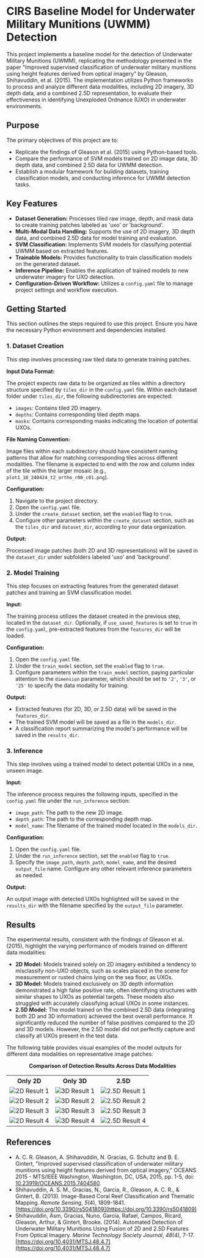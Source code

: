 # CIRS Baseline Model for Underwater Military Munitions (UWMM) Detection

This project implements a baseline model for the detection of Underwater Military Munitions (UWMM), replicating the methodology presented in the paper "Improved supervised classification of underwater military munitions using height features derived from optical imagery" by Gleason, Shihavuddin, et al. (2015). The implementation utilizes Python frameworks to process and analyze different data modalities, including 2D imagery, 3D depth data, and a combined 2.5D representation, to evaluate their effectiveness in identifying Unexploded Ordnance (UXO) in underwater environments.

## Purpose

The primary objectives of this project are to:

* Replicate the findings of Gleason et al. (2015) using Python-based tools.
* Compare the performance of SVM models trained on 2D image data, 3D depth data, and combined 2.5D data for UWMM detection.
* Establish a modular framework for building datasets, training classification models, and conducting inference for UWMM detection tasks.

## Key Features

* **Dataset Generation:** Processes tiled raw image, depth, and mask data to create training patches labeled as 'uxo' or 'background'.
* **Multi-Modal Data Handling:** Supports the use of 2D imagery, 3D depth data, and combined 2.5D data for model training and evaluation.
* **SVM Classification:** Implements SVM models for classifying potential UWMM based on extracted features.
* **Trainable Models:** Provides functionality to train classification models on the generated dataset.
* **Inference Pipeline:** Enables the application of trained models to new underwater imagery for UXO detection.
* **Configuration-Driven Workflow:** Utilizes a `config.yaml` file to manage project settings and workflow execution.

## Getting Started

This section outlines the steps required to use this project. Ensure you have the necessary Python environment and dependencies installed.

### 1. Dataset Creation

This step involves processing raw tiled data to generate training patches.

**Input Data Format:**

The project expects raw data to be organized as tiles within a directory structure specified by `tiles_dir` in the `config.yaml` file. Within each dataset folder under `tiles_dir`, the following subdirectories are expected:

* `images`: Contains tiled 2D imagery.
* `depths`: Contains corresponding tiled depth maps.
* `masks`: Contains corresponding masks indicating the location of potential UXOs.

**File Naming Convention:**

Image files within each subdirectory should have consistent naming patterns that allow for matching corresponding tiles across different modalities. The filename is expected to end with the row and column index of the tile within the larger mosaic (e.g., `plot1_18_240424_t2_ortho_r00_c01.png`).

**Configuration:**

1.  Navigate to the project directory.
2.  Open the `config.yaml` file.
3.  Under the `create_dataset` section, set the `enabled` flag to `true`.
4.  Configure other parameters within the `create_dataset` section, such as the `tiles_dir` and `dataset_dir`, according to your data organization.

**Output:**

Processed image patches (both 2D and 3D representations) will be saved in the `dataset_dir` under subfolders labeled 'uxo' and 'background'.

### 2. Model Training

This step focuses on extracting features from the generated dataset patches and training an SVM classification model.

**Input:**

The training process utilizes the dataset created in the previous step, located in the `dataset_dir`. Optionally, if `use_saved_features` is set to `true` in the `config.yaml`, pre-extracted features from the `features_dir` will be loaded.

**Configuration:**

1.  Open the `config.yaml` file.
2.  Under the `train_model` section, set the `enabled` flag to `true`.
3.  Configure parameters within the `train_model` section, paying particular attention to the `dimension` parameter, which should be set to `'2'`, `'3'`, or `'25'` to specify the data modality for training.

**Output:**

* Extracted features (for 2D, 3D, or 2.5D data) will be saved in the `features_dir`.
* The trained SVM model will be saved as a file in the `models_dir`.
* A classification report summarizing the model's performance will be saved in the `results_dir`.

### 3. Inference

This step involves using a trained model to detect potential UXOs in a new, unseen image.

**Input:**

The inference process requires the following inputs, specified in the `config.yaml` file under the `run_inference` section:

* `image_path`: The path to the new 2D image.
* `depth_path`: The path to the corresponding depth map.
* `model_name`: The filename of the trained model located in the `models_dir`.

**Configuration:**

1.  Open the `config.yaml` file.
2.  Under the `run_inference` section, set the `enabled` flag to `true`.
3.  Specify the `image_path`, `depth_path`, `model_name`, and the desired `output_file` name. Configure any other relevant inference parameters as needed.

**Output:**

An output image with detected UXOs highlighted will be saved in the `results_dir` with the filename specified by the `output_file` parameter.

## Results

The experimental results, consistent with the findings of Gleason et al. (2015), highlight the varying performance of models trained on different data modalities:

* **2D Model:** Models trained solely on 2D imagery exhibited a tendency to misclassify non-UXO objects, such as scales placed in the scene for measurement or rusted chains lying on the sea floor, as UXOs.
* **3D Model:** Models trained exclusively on 3D depth information demonstrated a high false positive rate, often identifying structures with similar shapes to UXOs as potential targets. These models also struggled with accurately classifying actual UXOs in some instances.
* **2.5D Model:** The model trained on the combined 2.5D data (integrating both 2D and 3D information) achieved the best overall performance. It significantly reduced the number of false positives compared to the 2D and 3D models. However, the 2.5D model did not perfectly capture and classify all UXOs present in the test data.

The following table provides visual examples of the model outputs for different data modalities on representative image patches:

<p align="center">
  <strong>Comparison of Detection Results Across Data Modalities</strong>
</p>
<table style="width:100%; text-align: center;">
  <tr>
    <th style="text-align: center;">Only 2D</th>
    <th style="text-align: center;">Only 3D</th>
    <th style="text-align: center;">2.5D</th>
  </tr>
  <tr>
    <td><img src="assets/2D_plot1_r02_c05.png" alt="2D Result 1"></td>
    <td><img src="assets/3D_plot1_r02_c05.png" alt="3D Result 1"></td>
    <td><img src="assets/25D_plot1_r02_c05.png" alt="2.5D Result 1"></td>
  </tr>
 <tr>
    <td><img src="assets/2D_plot1_r03_c03.png" alt="2D Result 2"></td>
    <td><img src="assets/3D_plot1_r03_c03.png" alt="3D Result 2"></td>
    <td><img src="assets/25D_plot1_r03_c03.png" alt="2.5D Result 2"></td>
  </tr>
  <tr>
    <td><img src="assets/2D_plot3_r03_c05.png" alt="2D Result 3"></td>
    <td><img src="assets/3D_plot3_r03_c05.png" alt="3D Result 3"></td>
    <td><img src="assets/25D_plot3_r03_c05.png" alt="2.5D Result 3"></td>
  </tr>
  <tr>
    <td><img src="assets/2D_plot3_r04_c04.png" alt="2D Result 4"></td>
    <td><img src="assets/3D_plot3_r04_c04.png" alt="3D Result 4"></td>
    <td><img src="assets/25D_plot3_r04_c04.png" alt="2.5D Result 4"></td>
  </tr>
</table>

## References

* A. C. R. Gleason, A. Shihavuddin, N. Gracias, G. Schultz and B. E. Gintert, "Improved supervised classification of underwater military munitions using height features derived from optical imagery," OCEANS 2015 - MTS/IEEE Washington, Washington, DC, USA, 2015, pp. 1-5, doi: [10.23919/OCEANS.2015.7404580](https://doi.org/10.23919/OCEANS.2015.7404580).
* Shihavuddin, A. S. M., Gracias, N., Garcia, R., Gleason, A. C. R., & Gintert, B. (2013). Image-Based Coral Reef Classification and Thematic Mapping. *Remote Sensing*, *5*(4), 1809-1841. [https://doi.org/10.3390/rs5041809](https://doi.org/10.3390/rs5041809)
* Shihavuddin, Asm, Gracias, Nuno, Garcia, Rafael, Campos, Ricard, Gleason, Arthur, & Gintert, Brooke. (2014). Automated Detection of Underwater Military Munitions Using Fusion of 2D and 2.5D Features From Optical Imagery. *Marine Technology Society Journal*, *48*(4), 7-17. [https://doi.org/10.4031/MTSJ.48.4.7](https://doi.org/10.4031/MTSJ.48.4.7)